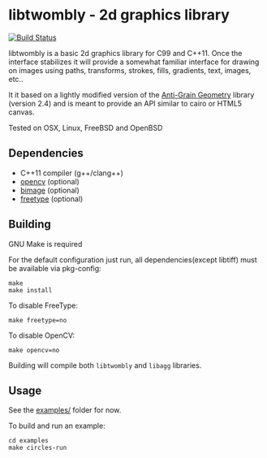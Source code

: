 # libtwombly - 2d graphics library

[![Build Status](https://travis-ci.org/zshipko/libtwombly.svg?branch=master)](https://travis-ci.org/zshipko/libtwombly)

libtwombly is a basic 2d graphics library for C99 and C++11. Once the interface stabilizes it will provide a somewhat familiar interface for drawing on images using paths, transforms, strokes, fills, gradients, text, images,  etc..

It it based on a lightly modified version of the [Anti-Grain Geometry](http://www.antigrain.com/) library (version 2.4) and is meant to provide an API similar to cairo or HTML5 canvas.

Tested on OSX, Linux, FreeBSD and OpenBSD

## Dependencies

- C++11 compiler (g++/clang++)
- [opencv](https://www.opencv.org/) (optional)
- [bimage](https://github.com/zshipko/bimage) (optional)
- [freetype](http://www.freetype.org/) (optional)

## Building
GNU Make is required

For the default configuration just run, all dependencies(except libtiff) must be available via pkg-config:

	make
	make install

To disable FreeType:

    make freetype=no

To disable OpenCV:

    make opencv=no

Building will compile both `libtwombly` and `libagg` libraries.

## Usage

See the [examples/](https://github.com/zshipko/libtwombly/tree/master/examples) folder for now.

To build and run an example:

    cd examples
    make circles-run


